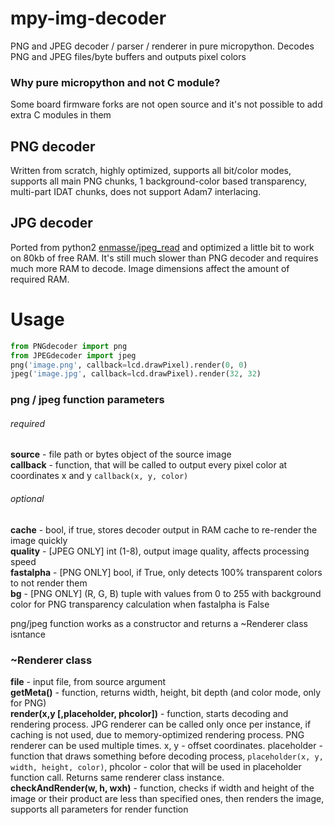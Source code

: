 # mpy-img-decoder
PNG and JPEG decoder / parser / renderer in pure micropython. Decodes PNG and JPEG files/byte buffers and outputs pixel colors  
### Why pure micropython and not C module?
Some board firmware forks are not open source and it's not possible to add extra C modules in them  

## PNG decoder
Written from scratch, highly optimized, supports all bit/color modes, supports all main PNG chunks, 1 background-color based transparency, multi-part IDAT chunks, does not support Adam7 interlacing.

## JPG decoder
Ported from python2 [enmasse/jpeg_read](https://github.com/enmasse/jpeg_read) and optimized a little bit to work on 80kb of free RAM. It's still much slower than PNG decoder and requires much more RAM to decode. Image dimensions affect the amount of required RAM.

# Usage
```python
from PNGdecoder import png 
from JPEGdecoder import jpeg
png('image.png', callback=lcd.drawPixel).render(0, 0)
jpeg('image.jpg', callback=lcd.drawPixel).render(32, 32)
```

### png / jpeg function parameters
###### required  
**source** - file path or bytes object of the source image  
**callback** - function, that will be called to output every pixel color at coordinates x and y `callback(x, y, color)`  
###### optional  
**cache** - bool, if true, stores decoder output in RAM cache to re-render the image quickly  
**quality** - [JPEG ONLY] int (1-8), output image quality, affects processing speed  
**fastalpha** - [PNG ONLY] bool, if True, only detects 100% transparent colors to not render them  
**bg** - [PNG ONLY] (R, G, B) tuple with values from 0 to 255 with background color for PNG transparency calculation when fastalpha is False  

png/jpeg function works as a constructor and returns a ~Renderer class isntance

### ~Renderer class
**file** - input file, from source argument  
**getMeta()** - function, returns width, height, bit depth (and color mode, only for PNG)  
**render(x,y [,placeholder, phcolor])** - function, starts decoding and rendering process. JPG renderer can be called only once per instance, if caching is not used, due to memory-optimized rendering process. PNG renderer can be used multiple times. x, y - offset coordinates. placeholder - function that draws something before decoding process, `placeholder(x, y, width, height, color)`, phcolor - color that will be used in placeholder function call. Returns same renderer class instance.  
**checkAndRender(w, h, wxh)** - function, checks if width and height of the image or their product are less than specified ones, then renders the image, supports all parameters for render function  

